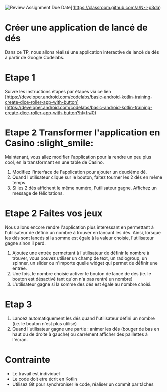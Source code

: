![Review Assignment Due Date](https://classroom.github.com/assets/deadline-readme-button-22041afd0340ce965d47ae6ef1cefeee28c7c493a6346c4f15d667ab976d596c.svg)](https://classroom.github.com/a/N-I-p3da)
# Créer une application de lancé de dés
Dans ce TP, nous allons réalisé une application interactive de lancé de dés à partir de Google Codelabs. 

# Etape 1
Suivre les instructions étapes par étapes via ce lien [https://developer.android.com/codelabs/basic-android-kotlin-training-create-dice-roller-app-with-button](https://developer.android.com/codelabs/basic-android-kotlin-training-create-dice-roller-app-with-button?hl=fr#0)


# Etape 2 Transformer l'application en Casino :slight_smile: 
Maintenant, vous allez modifier l'application pour la rendre un peu plus cool, en la transformant en une table de Casino. 

1. Modifiez l'interface de l'application pour ajouter un deuxième dé. 
2. Quand l'utilisateur clique sur le bouton, faitez tourner les 2 dés en même temps. 
3. Si les 2 dés affichent le même numéro, l'utilisateur gagne. Affichez un message de félicitations. 

# Etape 2 Faites vos jeux 
Nous allons encore rendre l'application plus interessant en permettant à l'utilisateur de définir un nombre à trouver en lancant les dés. Ainsi, lorsque les dés sont lancés si la somme est égale à la valeur choisie, l'utilisateur gagne sinon il perd. 

1. Ajoutez une entrée permettant à l'utilisateur de définir le nombre à trouver, vous pouvez utiliser un champ de text, un radiogroup, un spinner, un slider ou n'importe quelle widget qui permet de définir une entrée. 
2. Une fois, le nombre choisie activer le bouton de lancé de dés (ie. le bouton est désactivé tant qu'on n'a pas rentré un nombre)
3. L'utilisateur gagne si la somme des dés est égale au nombre choisi. 

# Etap 3 
1. Lancez automatiquement les dés quand l'utilisateur défini un nombre (i.e. le bouton n'est plus utilisé)
2. Quand l'utilisateur gagne une partie : animer les dés (bouger de bas en haut ou de droite à gauche) ou carrément afficher des paillettes à l'écran. 

# Contrainte 
- Le travail est individuel
- Le code doit etre écrit en Kotlin 
- Utilisez Git pour synchroniser le code, réaliser un commit par tâches 
